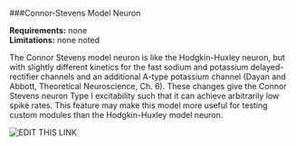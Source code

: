 ###Connor-Stevens Model Neuron

**Requirements:** none  
**Limitations:** none noted  

The Connor Stevens model neuron is like the Hodgkin-Huxley neuron, but with slightly different kinetics for the fast sodium and potassium delayed-rectifier channels and an additional A-type potassium channel (Dayan and Abbott, Theoretical Neuroscience, Ch. 6). These changes give the Connor Stevens neuron Type I excitability such that it can achieve arbitrarily low spike rates. This feature may make this model more useful for testing custom modules than the Hodgkin-Huxley model neuron.

![EDIT THIS LINK](http://www.rtxi.org/wp-content/uploads/2010/02/connorstevens.png)
